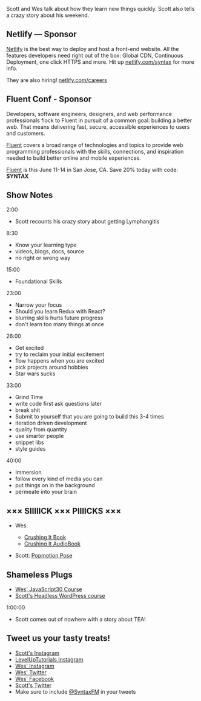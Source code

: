 Scott and Wes talk about how they learn new things quickly. Scott also tells a crazy story about his weekend.

## Netlify — Sponsor

[Netlify](https://netlify.com/syntax) is the best way to deploy and host a front-end website. All the features developers need right out of the box: Global CDN, Continuous Deployment, one click HTTPS and more. Hit up [netlify.com/syntax](https://netlify.com/syntax) for more info.

They are also hiring! [netlify.com/careers](https://netlify.com/careers)

## Fluent Conf - Sponsor

Developers, software engineers, designers, and web performance professionals flock to Fluent in pursuit of a common goal: building a better web. That means delivering fast, secure, accessible experiences to users and customers.

[Fluent](https://conferences.oreilly.com/fluent/fl-ca) covers a broad range of technologies and topics to provide web programming professionals with the skills, connections, and inspiration needed to build better online and mobile experiences.

[Fluent](https://conferences.oreilly.com/fluent/fl-ca) is this June 11-14 in San Jose, CA. Save 20% today with code: **SYNTAX**

## Show Notes

2:00

* Scott recounts his crazy story about getting Lymphangitis

8:30

* Know your learning type
* videos, blogs, docs, source
* no right or wrong way

15:00

* Foundational Skills

23:00

* Narrow your focus
* Should you learn Redux with React?
* blurring skills hurts future progress
* don't learn too many things at once

26:00

* Get excited
* try to reclaim your initial excitement
* flow happens when you are excited
* pick projects around hobbies
* Star wars sucks

33:00

* Grind Time
* write code first ask questions later
* break shit
* Submit to yourself that you are going to build this 3-4 times
* iteration driven development
* quality from quantity
* use smarter people
* snippet libs
* style guides

40:00

* Immersion
* follow every kind of media you can
* put things on in the background
* permeate into your brain

## ××× SIIIIICK ××× PIIIICKS ×××

* Wes:

  * [Crushing It Book](https://amzn.to/2FC4PIv)
  * [Crushing It AudioBook](https://amzn.to/2JL8ZQQ)

* Scott: [Popmotion Pose](https://popmotion.io/pose/)

## Shameless Plugs

* [Wes' JavaScript30 Course](https://javascript30.com/)
* [Scott's Headless WordPress course](https://LevelUpTutorials.com/store)

1:00:00

* Scott comes out of nowhere with a story about TEA!

## Tweet us your tasty treats!

* [Scott's Instagram](https://www.instagram.com/stolinski/)
* [LevelUpTutorials Instagram](https://www.instagram.com/LevelUpTutorials/)
* [Wes' Instagram](https://www.instagram.com/wesbos/)
* [Wes' Twitter](https://twitter.com/wesbos)
* [Wes' Facebook](https://www.facebook.com/wesbos.developer)
* [Scott's Twitter](https://twitter.com/stolinski)
* Make sure to include [@SyntaxFM](https://twitter.com/SyntaxFM) in your tweets
